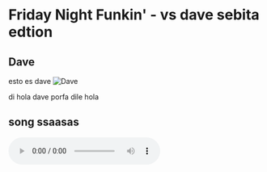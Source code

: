 # Friday Night Funkin' - vs dave sebita edtion

## Dave
esto es dave
![Dave](https://cdn.discordapp.com/attachments/826922537668968478/884915478592643102/this_is_dave.png)

di hola dave
porfa dile hola

## song ssaasas
![Dave](https://cdn.discordapp.com/attachments/947926804809797653/947927056258334720/Inst.ogg)

